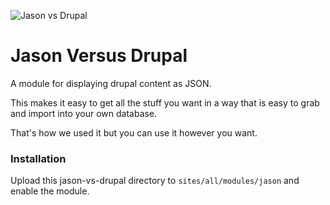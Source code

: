 ![Jason vs Drupal](https://s3-us-west-2.amazonaws.com/sevenshores/jason-vs-drupal-sm.png)

# Jason Versus Drupal

A module for displaying drupal content as JSON.

This makes it easy to get all the stuff you want in a way that is easy to grab and import into your own database.

That's how we used it but you can use it however you want.

### Installation

Upload this jason-vs-drupal directory to `sites/all/modules/jason` and enable the module.
